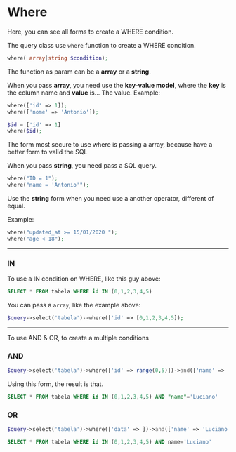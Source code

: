# Where

Here, you can see all forms to create a WHERE condition.

The query class use ```where```  function to create a WHERE condition.
````php
where( array|string $condition);
````
The function as param can be a **array** or a **string**.

When you pass **array**, you need use the **key-value model**, where the **key** is the column name and **value** is... The value.
Example:
````php
where(['id' => 1]);
where(['nome' => 'Antonio']);
````
````php
$id = ['id' => 1]
where($id);
````
The form most secure to use where is passing a array, because have a better form to valid the SQL


When you pass **string**, you need pass a SQL query.

````php
where("ID = 1");
where("name = 'Antonio'");
````

Use the **string** form when you need use a another operator, different of equal.

Example:
````php
where("updated_at >= 15/01/2020 ");
where("age < 18");
````

----------------
### IN
To use a IN condition on WHERE, like this guy above:
````sql
SELECT * FROM tabela WHERE id IN (0,1,2,3,4,5)
````

You can pass a ```array```, like the example above:
````php
$query->select('tabela')->where(['id' => [0,1,2,3,4,5]);
````

---------------

To use AND & OR, to create a multiple conditions

### AND
````php
$query->select('tabela')->where(['id' => range(0,5)])->and(['name' => 'Luciano']);
````
Using this form, the result is that.
````sql
SELECT * FROM tabela WHERE id IN (0,1,2,3,4,5) AND "name"='Luciano'
````

### OR
````php
$query->select('tabela')->where(['data' => ])->and(['name' => 'Luciano']);
````
````sql
SELECT * FROM tabela WHERE id IN (0,1,2,3,4,5) AND name='Luciano'
````